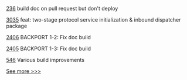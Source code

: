 
[236](https://github.com/hyperledger-labs/orion-server/pull/236) build doc on pull request but don't deploy

[3035](https://github.com/hyperledger/aries-framework-go/pull/3035) feat: two-stage protocol service initialization & inbound dispatcher package

[2406](https://github.com/hyperledger/sawtooth-core/pull/2406) BACKPORT 1-2: Fix doc build

[2405](https://github.com/hyperledger/sawtooth-core/pull/2405) BACKPORT 1-3: Fix doc build

[546](https://github.com/hyperledger-labs/solang/pull/546) Various build improvements


[See more >>>](https://start-here.hyperledger.org/pull-requests)
